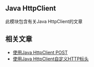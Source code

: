 ## Java HttpClient

此模块包含有关Java HttpClient的文章

## 相关文章

+ [使用Java HttpClient POST](docs/使用Java-HttpClient发布.md)
+ [使用Java HttpClient自定义HTTP标头](docs/使用Java-HttpClient自定义HTTP标头.md)